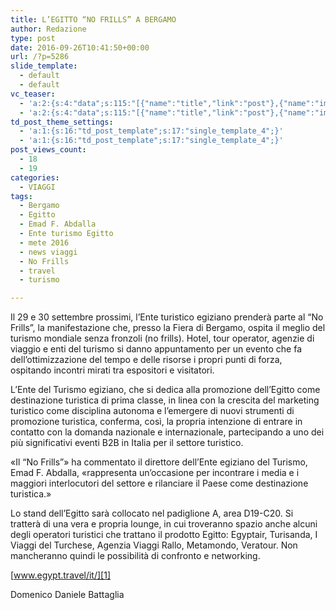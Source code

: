 ```yaml
---
title: L’EGITTO “NO FRILLS” A BERGAMO
author: Redazione
type: post
date: 2016-09-26T10:41:50+00:00
url: /?p=5286
slide_template:
  - default
  - default
vc_teaser:
  - 'a:2:{s:4:"data";s:115:"[{"name":"title","link":"post"},{"name":"image","image":"featured","link":"none"},{"name":"text","mode":"excerpt"}]";s:7:"bgcolor";s:0:"";}'
  - 'a:2:{s:4:"data";s:115:"[{"name":"title","link":"post"},{"name":"image","image":"featured","link":"none"},{"name":"text","mode":"excerpt"}]";s:7:"bgcolor";s:0:"";}'
td_post_theme_settings:
  - 'a:1:{s:16:"td_post_template";s:17:"single_template_4";}'
  - 'a:1:{s:16:"td_post_template";s:17:"single_template_4";}'
post_views_count:
  - 18
  - 19
categories:
  - VIAGGI
tags:
  - Bergamo
  - Egitto
  - Emad F. Abdalla
  - Ente turismo Egitto
  - mete 2016
  - news viaggi
  - No Frills
  - travel
  - turismo

---
```

Il 29 e 30 settembre prossimi, l’Ente turistico egiziano prenderà parte al “No Frills”, la manifestazione che, presso la Fiera di Bergamo, ospita il meglio del turismo mondiale senza fronzoli (no frills). Hotel, tour operator, agenzie di viaggio e enti del turismo si danno appuntamento per un evento che fa dell’ottimizzazione del tempo e delle risorse i propri punti di forza, ospitando incontri mirati tra espositori e visitatori.

L’Ente del Turismo egiziano, che si dedica alla promozione dell’Egitto come destinazione turistica di prima classe, in linea con la crescita del marketing turistico come disciplina autonoma e l&#8217;emergere di nuovi strumenti di promozione turistica, conferma, così, la propria intenzione di entrare in contatto con la domanda nazionale e internazionale, partecipando a uno dei più significativi eventi B2B in Italia per il settore turistico.

«Il “No Frills”» ha commentato il direttore dell’Ente egiziano del Turismo, Emad F. Abdalla, «rappresenta un’occasione per incontrare i media e i maggiori interlocutori del settore e rilanciare il Paese come destinazione turistica.»

Lo stand dell’Egitto sarà collocato nel padiglione A, area D19-C20. Si tratterà di una vera e propria lounge, in cui troveranno spazio anche alcuni degli operatori turistici che trattano il prodotto Egitto: Egyptair, Turisanda, I Viaggi del Turchese, Agenzia Viaggi Rallo, Metamondo, Veratour. Non mancheranno quindi le possibilità di confronto e networking.

[www.egypt.travel/it/][1]

Domenico Daniele Battaglia

 [1]: https://www.egypt.travel/it/